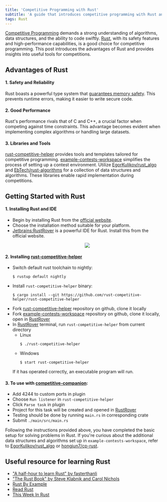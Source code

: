 ```yaml
---
title: 'Competitive Programming with Rust'
subtitle: 'A guide that introduces competitive programming with Rust and provides useful resources.'
tags: Rust
---
```


[Competitive Programming](https://en.wikipedia.org/wiki/Competitive_programming) demands a strong understanding of algorithms, data structures, and the ability to code swiftly. [Rust](https://www.rust-lang.org/), with its safety features and high-performance capabilities, is a good choice for competitive programming.
This post introduces the advantages of Rust and provides insights into useful tools for competitions.

## Advantages of Rust

#### 1. Safety and Reliability
Rust boasts a powerful type system that [guarantees memory safety](https://stanford-cs242.github.io/f18/lectures/05-1-rust-memory-safety.html). This prevents runtime errors, making it easier to write secure code.

#### 2. Good Performance
Rust's performance rivals that of C and C++, a crucial factor when competing against time constraints. This advantage becomes evident when implementing complex algorithms or handling large datasets.

#### 3. Libraries and Tools
[rust-competitive-helper](https://github.com/rust-competitive-helper) provides tools and templates tailored for competitive programming. [example-contests-workspace](https://github.com/rust-competitive-helper/example-contests-workspace) simplifies the process of setting up a contest environment.
Utilize [EgorKulikov/rust_algo](https://github.com/EgorKulikov/rust_algo) and [EbTech/rust-algorithms](https://github.com/EbTech/rust-algorithms) for a collection of data structures and algorithms. These libraries enable rapid implementation during competitions.

## Getting Started with Rust

#### 1. Installing Rust and IDE
  - Begin by installing Rust from the [official website](https://www.rust-lang.org/tools/install).
  - Choose the installation method suitable for your platform.
  - [Jetbrains:RustRover](https://www.jetbrains.com/rust/) is a powerful IDE for Rust. Install this from the official website.
    <p align="center"> <img src="https://github.com/hongjun7/logs/blob/main/_assets/2023-09-30-rust-cp-helper/rust_preview.gif?raw=true"> </p>

#### 2. Installing [rust-competitive-helper](https://github.com/rust-competitive-helper)
  - Switch default rust toolchain to nightly:
    ```shell
    $ rustup default nightly
    ```
  - Install `rust-competitive-helper` binary:
    ```shell
    $ cargo install --git https://github.com/rust-competitive-helper/rust-competitive-helper
    ```
  - Fork [rust-competitive-helper](https://github.com/rust-competitive-helper/rust-competitive-helper) repository on github, clone it locally
  - Fork [example-contests-workspace](https://github.com/rust-competitive-helper/example-contests-workspace) repository on github, clone it locally, open in [RustRover](https://www.jetbrains.com/rust/)
  - In [RustRover](https://www.jetbrains.com/rust/) terminal, run `rust-competitive-helper` from current directory
    - Linux
      ```shell
      $ ./rust-competitive-helper
      ``` 
    - Windows
      ```shell
      $ start rust-competitive-helper
      ```
    If it has operated correctly, an executable program will run.

#### 3. To use with [competitive-companion](https://github.com/jmerle/competitive-companion):
  - Add 4244 to custom ports in plugin
  - Choose `Run listener` in `rust-competitive-helper`
  - Click `Parse task` in plugin
  - Project for this task will be created and opened in [RustRover](https://www.jetbrains.com/rust/)
  - Testing should be done by running `main.rs` in corresponding crate
  - Submit `./main/src/main.rs`

Following the instructions provided above, you have completed the basic setup for solving problems in Rust.
If you're curious about the additional data structures and algorithms set up in `example-contests-workspace`, refer to [EgorKulikov/rust_algo](https://github.com/EgorKulikov/rust_algo) or [hongjun7/cp-rust](https://github.com/hongjun7/cp-rust).

## Useful resource for learning Rust
- ["A half-hour to learn Rust" by fasterthanli](https://fasterthanli.me/articles/a-half-hour-to-learn-rust)
- ["The Rust Book" by Steve Klabnik and Carol Nichols](https://doc.rust-lang.org/book/)
- [Rust By Example](https://doc.rust-lang.org/stable/rust-by-example/)
- [Read Rust](https://readrust.net/)
- [This Week In Rust](https://this-week-in-rust.org/)